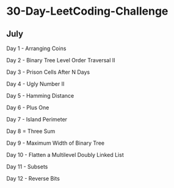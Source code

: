 # 30-Day-LeetCoding-Challenge

## July

Day 1 - Arranging Coins

Day 2 - Binary Tree Level Order Traversal II

Day 3 - Prison Cells After N Days

Day 4 - Ugly Number II

Day 5 - Hamming Distance

Day 6 - Plus One

Day 7 - Island Perimeter

Day 8 = Three Sum

Day 9 - Maximum Width of Binary Tree

Day 10 - Flatten a Multilevel Doubly Linked List

Day 11 - Subsets

Day 12 - Reverse Bits
